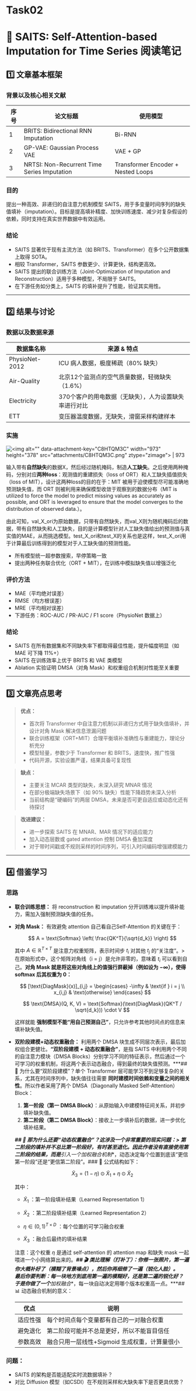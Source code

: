 # Task02
# 📘 SAITS: Self-Attention-based Imputation for Time Series 阅读笔记

## 1️⃣ 文章基本框架

### 背景以及核心相关文献

| 序号 | 论文标题                                        | 使用模型                               |
| -- | ------------------------------------------- | ---------------------------------- |
| 1  | BRITS: Bidirectional RNN Imputation         | Bi-RNN                             |
| 2  | GP-VAE: Gaussian Process VAE                | VAE + GP                           |
| 3  | NRTSI: Non-Recurrent Time Series Imputation | Transformer Encoder + Nested Loops |


### 目的

提出一种高效、非递归的自注意力机制模型 SAITS，用于多变量时间序列的缺失值填补（imputation）。目标是提高填补精度、加快训练速度、减少对复杂假设的依赖，同时支持在真实世界数据中有效运用。

### 结论

*   SAITS 显著优于现有主流方法（如 BRITS、Transformer）在多个公开数据集上取得 SOTA。
*   相较 Transformer，SAITS 参数更少、计算更快，结构更高效。
*   SAITS 提出的联合训练方法（Joint-Optimization of Imputation and Reconstruction）适用于多种模型，不局限于 SAITS。
*   在下游任务如分类上，SAITS 的填补提升了性能，验证其实用性。

***

## 2️⃣ 结果与讨论

### 数据以及数据来源

| 数据集名称          | 来源 & 特点                      |
| -------------- | ---------------------------- |
| PhysioNet-2012 | ICU 病人数据，极度稀疏（80% 缺失）        |
| Air-Quality    | 北京12个监测点的空气质量数据，轻微缺失（1.6%）   |
| Electricity    | 370个客户的用电数据（无缺失），人为设置缺失率进行对比 |
| ETT            | 变压器温度数据，无缺失，滑窗采样构建样本         |


### 实施

![\<img alt="" data-attachment-key="C8HTQM3C" width="973" height="378" src="attachments/C8HTQM3C.png" ztype="zimage"> | 973](attachments/C8HTQM3C.png)

输入带有**自然缺失**的数据X，然后经过随机掩码，制造**人工缺失**。之后使用两种掩码，分别对应**两种loss**：观测值的重建损失（loss of ORT）和人工缺失插值损失（loss of MIT），设计这两种loss的目的在于：MIT 被用于迫使模型尽可能准确地预测缺失值，而 ORT 则被利用来确保模型收敛于观察到的数据分布（MIT is utilized to force the model to predict missing values as accurately as possible, and ORT is leveraged to ensure that the model converges to the distribution of observed data.）。

由此可知，val\_X\_ori为原始数据，只带有自然缺失，而val\_X则为随机掩码后的数据，带有自然缺失和人工缺失，目的是计算模型针对人工缺失值给出的预测值与真实值的MAE，从而挑选模型。test\_X\_ori和test\_X的关系也是这样，test\_X\_ori用于计算最后训练得到的模型对于人工缺失值的预测性能。

*   所有模型统一超参数搜索，早停策略一致
*   提出两种任务联合优化（ORT + MIT），在训练中模拟缺失值以增强泛化

### 评价方法

*   MAE（平均绝对误差）
*   RMSE（均方根误差）
*   MRE（平均相对误差）
*   下游任务：ROC-AUC / PR-AUC / F1 score（PhysioNet 数据上）

### 结论

*   SAITS 在所有数据集和不同缺失率下都取得最佳性能，提升幅度明显（如 MAE 可下降 11%+）
*   SAITS 在训练效率上优于 BRITS 和 VAE 类模型
*   Ablation 实验证明 DMSA（对角 Mask）和权重组合机制对性能至关重要

***

## 3️⃣ 文章亮点思考

> **优点：**
>
> *   首次将 Transformer 中自注意力机制以非递归方式用于缺失值填补，并设计对角 Mask 解决信息泄漏问题
> *   联合训练框架（ORT+MIT）合理平衡填补准确性与重建能力，理论分析充分
> *   模型轻量，参数少于 Transformer 和 BRITS，速度快，推广性强
> *   代码开源，实验设置严谨，结果具备可复现性

> **缺点：**
>
> *   主要关注 MCAR 类型的缺失，未深入研究 MNAR 情况
> *   在部分极端缺失场景下（如 90% 缺失）性能下降趋势未深入分析
> *   当前结构是“硬编码”的两层 DMSA，未来是否可更自适应或动态化还有待探讨

> **改进建议：**
>
> *   进一步探索 SAITS 在 MNAR、MAR 情况下的适应能力
> *   加入动态层数或 gated attention 控制 DMSA 叠加深度
> *   对于带时间戳或不规则采样的时间序列，可引入时间编码增强建模能力

***

## 4️⃣ 借鉴学习

### 思路

*   **联合训练思想：** 将 reconstruction 和 imputation 分开训练难以提升填补能力，需加入强制预测缺失值的任务。

*   **对角 Mask：** 有效避免 attention 自己看自己Self-Attention 的关键在于：

    $$
    A = \text{Softmax} \left( \frac{QK^T}{\sqrt{d_k}} \right)
    $$

    其中 $A \in \mathbb{R}^{T \times T}$ 是注意力权重矩阵，表示时间步 $t_i$ 对其他 $t_j$ 的“关注度”。> 在原始形式中，这个矩阵对角线（i = j）是允许非零的，意味着 $t_i$ 可以看到自己。**对角 Mask 就是将这些对角线上的值强行屏蔽掉（例如设为 $-\infty$），使得 softmax 后其权重为 0：**

    $$
    [\text{DiagMask}(x)]_{i,j} =
    \begin{cases}
    -\infty & \text{if } i = j \\
    x_{i,j} & \text{otherwise}
    \end{cases}
    $$



    $$
    \text{DMSA}(Q, K, V) = \text{Softmax}(\text{DiagMask}(QK^T / \sqrt{d_k})) \cdot V
    $$

    这样就能 **强制模型不能“用自己预测自己”**，只允许参考其他时间点的信息来填补缺失值。

*   **双阶段建模+动态权重融合：** 利用两个 DMSA 块生成不同层次表示，最后加权组合更健壮。**“双阶段建模 + 动态权重融合”**，是指 SAITS 中利用两个不同的自注意力模块（DMSA Blocks）分别学习不同的特征表示，然后通过一个可学习的权重机制，将这两个表示动态融合，得到最终的缺失值预测。***## 🎯 为什么要“双阶段建模”？单个 Transformer 层可能学习不到足够复杂的关系，尤其在时间序列中，缺失值往往需要 **同时建模时间依赖和变量之间的相关性**。所以作者采用了两个 DMSA（Diagonally Masked Self-Attention）Block：

    1.  **第一阶段（第一 DMSA Block）**：从原始输入中建模特征间关系，并初步填补缺失值。
    2.  **第二阶段（第二 DMSA Block）**：接收上一步填补后的数据，进一步优化填补结果。

    ***## 🔁 那为什么还要“动态权重融合”？这涉及一个非常重要的现实问题：> 第二阶段的填补并不总比第一阶段好，有时甚至退化。因此作者没有直接使用第二阶段的结果，而是**引入一个加权融合机制**，动态决定每个位置到底该“更信第一阶段”还是“更信第二阶段”。### 📐 公式结构如下：

    $$
    \tilde{X}_3 = (1 - \eta) \odot \tilde{X}_1 + \eta \odot \tilde{X}_2
    $$

    其中：

    *   $\tilde{X}_1$ ：第一阶段填补结果（Learned Representation 1）

    *   $\tilde{X}_2$ ：第二阶段填补结果（Learned Representation 2）

    *   $\eta \in (0,1)^{T \times D}$ ：每个位置的可学习融合权重

    *   $\tilde{X}_3$ ：融合后最终的填补结果

    注意：这个权重 $\eta$ 是通过 self-attention 的 attention map 和缺失 mask 一起喂进一个小网络算出来的。***## 🎬 类比理解（打补丁）：你修一张照片，第一遍你大概补好了（模糊了背景噪点），然后你再细修了一遍（锐化人脸）。\
    最后你要判断：每一块地方到底用第一遍的模糊好，还是第二遍的锐化好？\
    于是你做了一个**加权融合**，每一块自动决定用哪个版本权重高一点。***## 📊 动态融合机制的意义：

    | 优点   | 说明                          |
    | ---- | --------------------------- |
    | 适应性强 | 每个时间点每个变量都有自己的一对融合权重        |
    | 避免退化 | 第二阶段可能并不总是更好，所以不能盲目信任       |
    | 参数高效 | 融合只用一层线性+Sigmoid 生成权重，计算量很小 |


### 问题：

*   SAITS 的架构是否能适配实时流数据填补？
*   对比 Diffusion 模型（如CSDI）在不规则采样和大缺失率下是否更具优势？
<script type="text/javascript" src="https://cdnjs.cloudflare.com/ajax/libs/mathjax/2.7.7/MathJax.js"></script>
